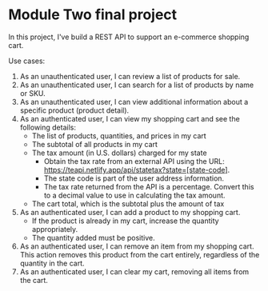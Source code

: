 # Module Two final project

In this project, I've build a REST API to support an e-commerce shopping cart.

Use cases:
1. As an unauthenticated user, I can review a list of products for sale.
1. As an unauthenticated user, I can search for a list of products by name or SKU.
1. As an unauthenticated user, I can view additional information about a specific product (product detail).
1. As an authenticated user, I can view my shopping cart and see the following details:
    * The list of products, quantities, and prices in my cart
    * The subtotal of all products in my cart
    * The tax amount (in U.S. dollars) charged for my state
        - Obtain the tax rate from an external API using the URL: https://teapi.netlify.app/api/statetax?state=[state-code].
        - The state code is part of the user address information.
        - The tax rate returned from the API is a percentage. Convert this to a decimal value to use in calculating the tax amount.
    * The cart total, which is the subtotal plus the amount of tax
1. As an authenticated user, I can add a product to my shopping cart.
    * If the product is already in my cart, increase the quantity appropriately.
    * The quantity added must be positive.
1. As an authenticated user, I can remove an item from my shopping cart. This action removes this product from the cart entirely, regardless of the quantity in the cart.
1. As an authenticated user, I can clear my cart, removing all items from the cart.
